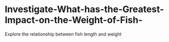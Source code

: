 # Investigate-What-has-the-Greatest-Impact-on-the-Weight-of-Fish-
Explore the relationship between fish length and weight
